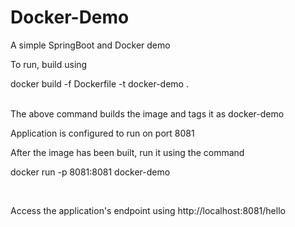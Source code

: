# Docker-Demo
A simple SpringBoot and Docker demo

To run, build using
<br>

docker build -f Dockerfile -t docker-demo .

<br>
The above command builds the image and tags it as docker-demo

Application is configured to run on port 8081

After the image has been built, run it using the command
<br>

docker run -p 8081:8081 docker-demo

<br>

Access the application's endpoint using http://localhost:8081/hello
